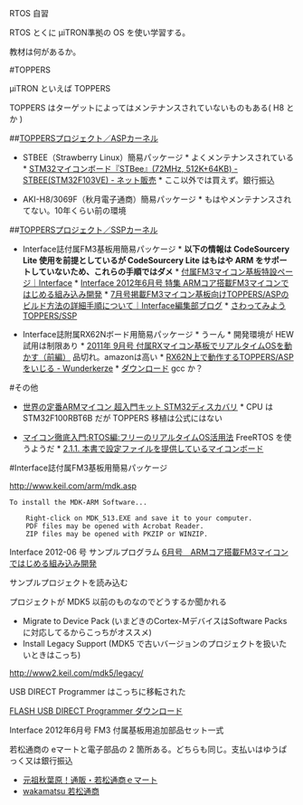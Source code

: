 RTOS 自習

RTOS とくに μiTRON準拠の OS を使い学習する。

教材は何があるか。

#TOPPERS

μiTRON といえば TOPPERS

TOPPERS はターゲットによってはメンテナンスされていないものもある( H8 とか )

##[TOPPERSプロジェクト／ASPカーネル](https://www.toppers.jp/asp-e-download.html)

*  STBEE（Strawberry Linux）簡易パッケージ
       *  よくメンテナンスされている
       *  [STM32マイコンボード『STBee』(72MHz, 512K+64KB) - STBEE(STM32F103VE) - ネット販売](https://strawberry-linux.com/catalog/items?code=32103)
       *  ここ以外では買えず。銀行振込

*  AKI-H8/3069F（秋月電子通商）簡易パッケージ 
       *  もはやメンテナンスされてない。10年くらい前の環境

##[TOPPERSプロジェクト／SSPカーネル](https://www.toppers.jp/ssp-kernel.html)

*  Interface誌付属FM3基板用簡易パッケージ 
       *  **以下の情報は CodeSourcery Lite 使用を前提としているが CodeSourcery Lite はもはや ARM をサポートしていないため、これらの手順ではダメ**
       *  [付属FM3マイコン基板特設ページ｜Interface](http://www.kumikomi.net/interface/contents/fm3.php)
       *  [Interface 2012年6月号 特集 ARMコア搭載FM3マイコンではじめる組み込み開発](http://shop.cqpub.co.jp/hanbai/books/MIF/MIF201206.html)
       *  [7月号掲載FM3マイコン基板向けTOPPERS/ASPのビルド方法の詳細手順について｜Interface編集部ブログ](http://www.kumikomi.net/interface/editors/2012/06/7fm3toppersasp.php)
       *  [さわってみようTOPPERS/SSP](http://www.slideshare.net/NSaitoNmiri/toppers-ssp-34024303?related=1)

*  Interface誌附属RX62Nボード用簡易パッケージ
       *  うーん
       *  開発環境が HEW 試用は制限あり
       *  [2011年 9月号 付属RXマイコン基板でリアルタイムOSを動かす（前編）](http://www.kumikomi.net/interface/contents/201109.php) 品切れ。amazonは高い
       *  [RX62N上で動作するTOPPERS/ASPをいじる - Wunderkerze](http://ladybug-micon.main.jp/weblog/2013/11/rx62ntoppersasp.html)
       *  [ダウンロード](http://www.tokudenkairo.co.jp/rx62n/download.html) gcc か？

#その他

*  [世界の定番ARMマイコン 超入門キット STM32ディスカバリ](http://toragi.cqpub.co.jp/tabid/530/Default.aspx)
       *  CPU は STM32F100RBT6B だが TOPPERS 移植は公式にはない

*  [マイコン徹底入門:RTOS編:フリーのリアルタイムOS活用法](http://miqn.net/rtos/index.html) FreeRTOS を使うようだ
       *  [2.1.1. 本書で設定ファイルを提供しているマイコンボード](http://miqn.net/introduction/16.html) 

#Interface誌付属FM3基板用簡易パッケージ 

http://www.keil.com/arm/mdk.asp

    To install the MDK-ARM Software...
    
        Right-click on MDK_513.EXE and save it to your computer.
        PDF files may be opened with Acrobat Reader.
        ZIP files may be opened with PKZIP or WINZIP.


Interface 2012-06 号 サンプルプログラム [6月号　ARMコア搭載FM3マイコンではじめる組み込み開発](http://www.cqpub.co.jp/interface/download/contents.htm#FM3_201206)

サンプルプロジェクトを読み込む

プロジェクトが MDK5 以前のものなのでどうするか聞かれる

*  Migrate to Device Pack (いまどきのCortex-MデバイスはSoftware Packsに対応してるからこっちがオススメ)
*  Install Legacy Support (MDK5 で古いバージョンのプロジェクトを扱いたいときはこっち)

http://www2.keil.com/mdk5/legacy/

USB DIRECT Programmer はこっちに移転された

[FLASH USB DIRECT Programmer ダウンロード](http://www.spansion.com/JP/Support/microcontrollers/development-environment/pages/downloads-flash-usb-direct-download.aspx)

Interface 2012年6月号 FM3 付属基板用追加部品セット一式

若松通商の eマートと電子部品の 2 箇所ある。どちらも同じ。支払いはゆうぱっく又は銀行振込

*  [元祖秋葉原！通販・若松通商ｅマート](http://www.wakamatsu.ne.jp/cgi-bin/shop/shop.cgi?order=41164,,:1&class=all&keyword=Interface&FF=&price_sort=&mode=p_wide&id=41164&superkey=1)
*  [wakamatsu 若松通商](http://www.wakamatsu-net.com/cgibin/biz/pageshousai.cgi?code=38310028&CATE=3831)
